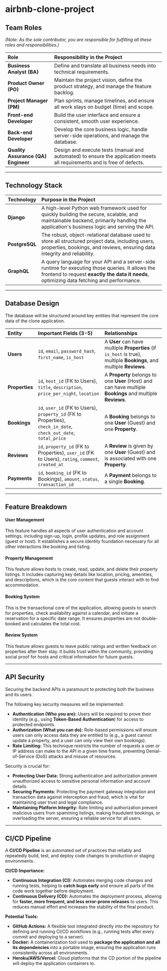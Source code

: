 # airbnb-clone-project

## Team Roles
*(Note: As the sole contributor, you are responsible for fulfilling all these roles and responsibilities.)*

| Role | Responsibility in the Project |
| :--- | :--- |
| **Business Analyst (BA)** | Define and translate all business needs into technical requirements. |
| **Product Owner (PO)** | Maintain the project vision, define the product strategy, and manage the feature backlog. |
| **Project Manager (PM)** | Plan sprints, manage timelines, and ensure all work stays on budget (time) and scope. |
| **Front-end Developer** | Build the user interface and ensure a consistent, smooth user experience. |
| **Back-end Developer** | Develop the core business logic, handle server-side operations, and manage the database. |
| **Quality Assurance (QA) Engineer** | Design and execute tests (manual and automated) to ensure the application meets all requirements and is free of defects. |

---
## Technology Stack

| Technology | Purpose in the Project |
| :--- | :--- |
| **Django** | A high-level Python web framework used for quickly building the secure, scalable, and maintainable backend, primarily handling the application's business logic and serving the API. |
| **PostgreSQL** | The robust, object-relational database used to store all structured project data, including users, properties, bookings, and reviews, ensuring data integrity and reliability. |
| **GraphQL** | A query language for your API and a server-side runtime for executing those queries. It allows the frontend to request **exactly the data it needs**, optimizing data fetching and performance. |

---
## Database Design

The database will be structured around key entities that represent the core data of the clone application.

| Entity | Important Fields (3-5) | Relationships |
| :--- | :--- | :--- |
| **Users** | `id`, `email`, `password_hash`, `first_name`, `is_host` | A **User** can have multiple **Properties** (if `is_host` is true), multiple **Bookings**, and multiple **Reviews**. |
| **Properties** | `id`, `host_id` (FK to Users), `title`, `description`, `price_per_night`, `location` | A **Property** belongs to one **User** (Host) and can have multiple **Bookings** and multiple **Reviews**. |
| **Bookings** | `id`, `user_id` (FK to Users), `property_id` (FK to Properties), `check_in_date`, `check_out_date`, `total_price` | A **Booking** belongs to one **User** (Guest) and one **Property**. |
| **Reviews** | `id`, `property_id` (FK to Properties), `user_id` (FK to Users), `rating`, `comment`, `created_at` | A **Review** is given by one **User** (Guest) and is associated with one **Property**. |
| **Payments** | `id`, `booking_id` (FK to Bookings), `amount`, `status`, `transaction_id` | A **Payment** belongs to a single **Booking**. |

---
## Feature Breakdown

#### User Management
This feature handles all aspects of user authentication and account settings, including sign-up, login, profile updates, and role assignment (guest or host). It establishes a secure identity foundation necessary for all other interactions like booking and listing.

#### Property Management
This feature allows hosts to create, read, update, and delete their property listings. It includes capturing key details like location, pricing, amenities, and descriptions, which is the core content that guests interact with to find accommodation.

#### Booking System
This is the transactional core of the application, allowing guests to search for properties, check availability against a calendar, and initiate a reservation for a specific date range. It ensures properties are not double-booked and calculates the total cost.

#### Review System
This feature allows guests to leave public ratings and written feedback on properties after their stay. It builds trust within the community, providing social proof for hosts and critical information for future guests.

---
## API Security

Securing the backend APIs is paramount to protecting both the business and its users.

The following key security measures will be implemented:

* **Authentication (Who you are):** Users will be required to prove their identity (e.g., using **Token-Based Authentication**) for access to protected endpoints.
* **Authorization (What you can do):** Role-based permissions will ensure users can only access data they are entitled to (e.g., a guest cannot update a property, and a user can only view their own bookings).
* **Rate Limiting:** This technique restricts the number of requests a user or IP address can make to the API in a given time frame, preventing Denial-of-Service (DoS) attacks and misuse of resources.

Security is crucial for:
* **Protecting User Data:** Strong authentication and authorization prevent unauthorized access to sensitive personal information and account details.
* **Securing Payments:** Protecting the payment gateway integration and transaction data against interception and fraud, which is vital for maintaining user trust and legal compliance.
* **Maintaining Platform Integrity:** Rate limiting and authorization prevent malicious users from spamming listings, making fraudulent bookings, or overloading the server, ensuring a reliable service for all users.

---
## CI/CD Pipeline

A **CI/CD Pipeline** is an automated set of practices that reliably and repeatedly build, test, and deploy code changes to production or staging environments.

**CI/CD Importance:**
* **Continuous Integration (CI):** Automates merging code changes and running tests, helping to **catch bugs early** and ensure all parts of the code work together before deployment.
* **Continuous Delivery (CD):** Automates the deployment process, allowing for **faster, more frequent, and less error-prone releases** to users. This reduces manual effort and increases the stability of the final product.

**Potential Tools:**
* **GitHub Actions:** A flexible tool integrated directly into the repository for defining and running CI/CD workflows (e.g., running tests after every commit and deploying to a server).
* **Docker:** A containerization tool used to **package the application and all its dependencies** into a portable image, ensuring the application runs consistently across all environments.
* **Heroku/AWS/Vercel:** Cloud platforms that the CD portion of the pipeline will deploy the application containers to.
